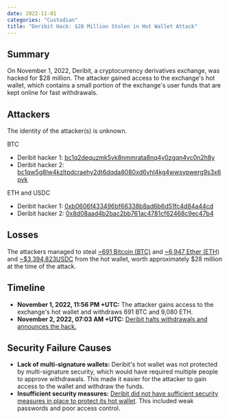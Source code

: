 ```yaml
---
date: 2022-11-01
categories: "Custodian"
title: "Deribit Hack: $28 Million Stolen in Hot Wallet Attack"
---
```


## Summary

On November 1, 2022, Deribit, a cryptocurrency derivatives exchange, was hacked for $28 million. The attacker gained access to the exchange's hot wallet, which contains a small portion of the exchange's user funds that are kept online for fast withdrawals.

## Attackers

The identity of the attacker(s) is unknown.

BTC 
- Deribit hacker 1: [bc1q2dequzmk5vk8nmmrata8nq4y0zgqn4vc0n2h8y](https://www.blockchain.com/explorer/addresses/btc/bc1q2dequzmk5vk8nmmrata8nq4y0zgqn4vc0n2h8y) 
- Deribit hacker 2: [bc1qw5g8lw4kzltpdcraehy2dt6dqda8080xd6vhl4kg4wwsypwerg9s3x6pvk](https://www.blockchain.com/explorer/addresses/btc/bc1qw5g8lw4kzltpdcraehy2dt6dqda8080xd6vhl4kg4wwsypwerg9s3x6pvk) 

ETH and USDC
- Deribit hacker 1: [0xb0606f433496bf66338b8ad6b6d51fc4d84a44cd](https://etherscan.io/address/0xb0606f433496bf66338b8ad6b6d51fc4d84a44cd)
- Deribit hacker 2: [0x8d08aad4b2bac2bb761ac4781cf62468c9ec47b4](https://etherscan.io/address/0x8d08aad4b2bac2bb761ac4781cf62468c9ec47b4)

## Losses

The attackers managed to steal [~691 Bitcoin (BTC)](https://www.blockchain.com/ru/explorer/transactions/btc/b8423bb78f26be3d4c0a5dec70c46885c24307bf574f9c941ed37d73ae29f7a2) and [~6,947 Ether (ETH)](https://etherscan.io/tx/0xa1822e68a736bcdb57d05b2679260904813efdd17df62ede1d716dec9eeb4e8c) and [~$3,394,823​​ USDC](https://etherscan.io/tx/0x9ae755bfbb181cc991fc2d54ec6ab04f331042cea5d33e95476846446cf88815) from the hot wallet, worth approximately $28 million at the time of the attack.

## Timeline

- **November 1, 2022, 11:56 PM +UTC:** The attacker gains access to the exchange's hot wallet and withdraws 691 BTC and 9,080 ETH.
- **November 2, 2022, 07:03 AM +UTC:** [Deribit halts withdrawals and announces the hack.](https://twitter.com/DeribitExchange/status/1587701883778523136)


## Security Failure Causes

- **Lack of multi-signature wallets:** Deribit's hot wallet was not protected by multi-signature security, which would have required multiple people to approve withdrawals. This made it easier for the attacker to gain access to the wallet and withdraw the funds.
- **Insufficient security measures:** [Deribit did not have sufficient security measures in place to protect its hot wallet](https://www.certik.com/resources/blog/3an8N7IcFo3ESkV80fwQ38-deribit-incident-analysis). This included weak passwords and poor access control.
